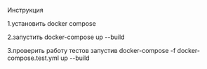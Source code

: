 Инструкция

1.установить docker compose


2.запустить  docker-compose up --build


3.проверить работу тестов запустив  docker-compose -f docker-compose.test.yml up  --build

